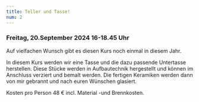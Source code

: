 ```yaml
---
title: Teller und Tasse!
num: 2
---
```


### Freitag, 20.September 2024     16-18.45 Uhr

Auf vielfachen Wunsch gibt es diesen Kurs noch einmal in diesem Jahr.

In diesem Kurs werden wir eine Tasse und die dazu passende Untertasse herstellen. Diese Stücke werden in Aufbautechnik hergestellt und können im Anschluss verziert und bemalt werden. Die fertigen Keramiken werden dann von mir gebrannt und nach euren Wünschen glasiert.

Kosten pro Person 48 € incl. Material -und Brennkosten.
